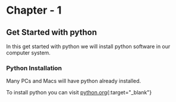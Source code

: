 # Chapter - 1

## Get Started with python

In this get started with python we will install python software in our computer system.

### Python Installation

Many PCs and Macs will have python already installed.

To install python you can visit [python.org](https://www.python.org/downloads/){:target="_blank"}